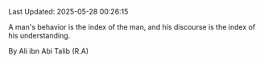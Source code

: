 Last Updated: 2025-05-28 00:26:15

A man's behavior is the index of the man, and his discourse is the index of his understanding.

By Ali ibn Abi Talib (R.A)